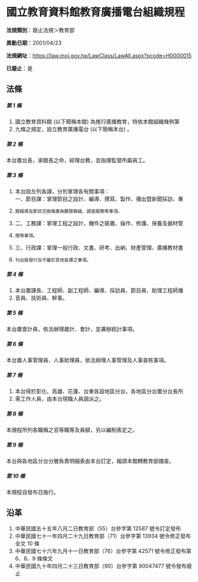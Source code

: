 # 國立教育資料館教育廣播電台組織規程

**法規類別**：廢止法規＞教育部

**異動日期**：2001/04/23  

**法規網址**：https://law.moj.gov.tw/LawClass/LawAll.aspx?pcode=H0000015

**已廢止**：是



## 法條
##### 第 1 條
1. 國立教育資料館 (以下簡稱本館) 為推行廣播教育，特依本館組織條例第
1. 九條之規定，設立教育廣播電台 (以下簡稱本台) 。

##### 第 2 條
本台置台長，承館長之命，綜理台務，並指揮監督所屬員工。

##### 第 3 條
1. 本台設左列各課，分別掌理各有關事項：  
一、節目課：掌理節目之設計、編導、撰寫、製作、播出暨新聞採訪、專
1.     題報導及節目交換推廣與聽眾聯絡、調查服務等事項。
1. 二、工務課：掌理工程之設計，機件之裝置、操作、修護、保養及器材管
1.     理等事項。
1. 三、行政課：掌理一般行政、文書、研考、出納、財產管理、廣播教材書
1.     刊出版發行及不屬於其他各課之事項。

##### 第 4 條
1. 本台置課長、工程師、副工程師、編導、採訪員、節目員、助理工程師播
1. 音員、技術員、幹事。

##### 第 5 條
本台置會計員，依法辦理歲計、會計，並兼辦統計事項。

##### 第 6 條
本台置人事管理員、人事助理員，依法辦理人事管理及人事查核事項。

##### 第 7 條
1. 本台得於彰化、高雄、花蓮、台東各設地區分台，各地區分台置分台長所
1. 需工作人員，由本台現職人員調派之。

##### 第 8 條
本規程所列各職稱之官等職等及員額，另以編制表定之。

##### 第 9 條
本台與各地區分台分層負責明細表由本台訂定，報請本館轉教育部備查。

##### 第 10 條
本規程自發布日施行。

## 沿革
1. 中華民國五十五年八月二日教育部（55）台參字第 12587 號令訂定發布
1. 中華民國七十一年四月二十九日教育部（71）台參字第 13934 號令修正發布全文 10 條
1. 中華民國七十六年九月十一日教育部（76）台參字第 42571 號令修正發布第 6、8、9 條條文
1. 中華民國九十年四月二十三日教育部（90）台參字第 90047477  號令發布廢止
